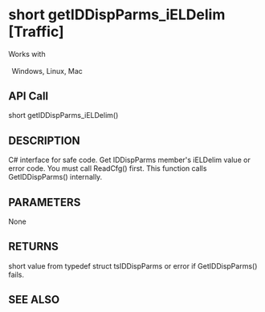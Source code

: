 # short getIDDispParms_iELDelim [Traffic]

Works with <p class="s1" style="padding-top: 2pt;padding-left: 5pt;text-indent: 0pt;text-align: left;"><a name="bookmark268">&zwnj;</a>Windows, Linux, Mac</p>

## API Call
short getIDDispParms_iELDelim()
## DESCRIPTION
C# interface for safe code. Get IDDispParms member&#39;s iELDelim value or error code. You must call ReadCfg() first. This function calls GetIDDispParms() internally.

## PARAMETERS
None

## RETURNS
short value from typedef struct tsIDDispParms or error if GetIDDispParms() fails.

## SEE ALSO

